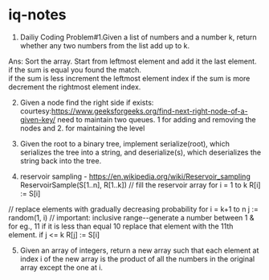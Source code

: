 # iq-notes

1. Dailiy Coding Problem#1.Given a list of numbers and a number k, return whether any two numbers from the list add up to k.

Ans: Sort the array. Start from leftmost element and add it the last element.
      if the sum is equal you found the match.  
      if the sum is less increment the leftmost element index
      if the sum is more decrement the rightmost element index.

2. Given a node find the right side if exists: courtesy:https://www.geeksforgeeks.org/find-next-right-node-of-a-given-key/
      need to maintain two queues. 1 for adding and removing the nodes and 2. for maintaining the level

3. Given the root to a binary tree, implement serialize(root), which serializes the tree into a string, and deserialize(s), which deserializes the string back into the tree.

4. reservoir sampling - https://en.wikipedia.org/wiki/Reservoir_sampling
ReservoirSample(S[1..n], R[1..k])
  // fill the reservoir array
  for i = 1 to k
      R[i] := S[i]

  // replace elements with gradually decreasing probability
  for i = k+1 to n
    j := random(1, i)   // important: inclusive range--generate a number between 1 & for eg., 11 if it is less than equal 10 replace that element with the 11th element.
    if j <= k
        R[j] := S[i]

5. Given an array of integers, return a new array such that each element at index i of the new array is the product of all the numbers in the original array except the one at i.



